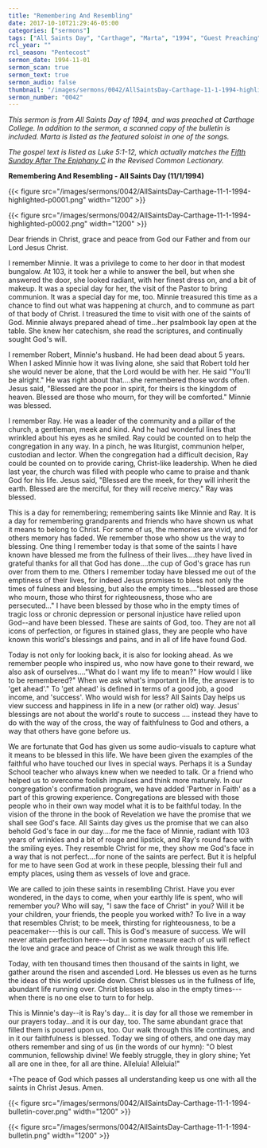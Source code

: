```yaml
---
title: "Remembering And Resembling"
date: 2017-10-10T21:29:46-05:00
categories: ["sermons"]
tags: ["All Saints Day", "Carthage", "Marta", "1994", "Guest Preaching"]
rcl_year: ""
rcl_season: "Pentecost"
sermon_date: 1994-11-01
sermon_scan: true
sermon_text: true
sermon_audio: false
thumbnail: "/images/sermons/0042/AllSaintsDay-Carthage-11-1-1994-highlighted-p0001.png"
sermon_number: "0042"
---
```

_This sermon is from All Saints Day of 1994, and was preached at Carthage College. In addition to the sermon, a scanned copy of the bulletin is included. Marta is listed as the featured soloist in one of the songs._

<!--more-->

_The gospel text is listed as Luke 5:1-12, which actually matches the [Fifth Sunday After The Epiphany C](https://lectionary.library.vanderbilt.edu/texts/?y=384&z=e&d=18) in the Revised Common Lectionary._

**Remembering And Resembling - All Saints Day (11/1/1994)**

{{< figure src="/images/sermons/0042/AllSaintsDay-Carthage-11-1-1994-highlighted-p0001.png" width="1200" >}}

{{< figure src="/images/sermons/0042/AllSaintsDay-Carthage-11-1-1994-highlighted-p0002.png" width="1200" >}}

Dear friends in Christ, grace and peace from God our Father and from our Lord Jesus Christ.

I remember Minnie. It was a privilege to come to her door in that modest bungalow. At 103, it took her a while to answer the bell, but when she answered the door, she looked radiant, with her finest dress on, and a bit of makeup. It was a special day for her, the visit of the Pastor to bring communion. It was a special day for me, too. Minnie treasured this time as a chance to find out what was happening at church, and to commune as part of that body of Christ. I treasured the time to visit with one of the saints of God. Minnie always prepared ahead of time...her psalmbook lay open at the table. She knew her catechism, she read the scriptures, and continually sought God's will.

I remember Robert, Minnie's husband. He had been dead about 5 years. When I asked Minnie how it was living alone, she said that Robert told her she would never be alone, that the Lord would be with her. He said "You'll be alright." He was right about that....she remembered those words often.
Jesus said, "Blessed are the poor in spirit, for theirs is the kingdom of heaven. Blessed are those who mourn, for they will be comforted." Minnie was blessed.

I remember Ray. He was a leader of the community and a pillar of the church, a gentleman, meek and kind. And he had wonderful lines that wrinkled about his eyes as he smiled. Ray could be counted on to help the congregation in any way. In a pinch, he was liturgist, communion helper, custodian and lector. When the congregation had a difficult decision, Ray could be counted on to provide caring, Christ-like leadership. When he died last year, the church was filled with people who came to praise and thank God for his life. Jesus said, "Blessed are the meek, for they will inherit the earth. Blessed are the merciful, for they will receive mercy." Ray was blessed.

This is a day for remembering; remembering saints like Minnie and Ray. It is a day for remembering grandparents and friends who have shown us what it means to belong to Christ. For some of us, the memories are vivid, and for others memory has faded. We remember those who show us the way to blessing. One thing I remember today is that some of the saints I have known have blessed me from the fullness of their lives....they have lived in grateful thanks for all that God has done....the cup of God's grace has run over from them to me. Others I remember today have blessed me out of the emptiness of their lives, for indeed Jesus promises to bless not only the times of fulness and blessing, but also the empty times...."blessed are those who mourn, those who thirst for righteousness, those who are persecuted..." I have been blessed by those who in the empty times of tragic loss or chronic depression or personal injustice have relied upon God--and have been blessed. These are saints of God, too. They are not all icons of perfection, or figures in stained glass, they are people who have known this world's blessings and pains, and in all of life have found God.

Today is not only for looking back, it is also for looking ahead. As we remember people who inspired us, who now have gone to their reward, we also ask of ourselves...."What do I want my life to mean?" How would I like to be remembered?" When we ask what's important in life, the answer is to 'get ahead'." To 'get ahead' is defined in terms of a good job, a good income, and 'success'. Who would wish for less? All Saints Day helps us view success and happiness in life in a new (or rather old) way. Jesus' blessings are not about the world's route to success .... instead they have to do with the way of the cross, the way of faithfulness to God and others, a way that others have gone before us.

We are fortunate that God has given us some audio-visuals to capture what it means to be blessed in this life. We have been given the examples of the faithful who have touched our lives in special ways. Perhaps it is a Sunday School teacher who always knew when we needed to talk. Or a friend who helped us to overcome foolish impulses and think more maturely.
In our congregation's confirmation program, we have added 'Partner in Faith' as a part of this growing experience. Congregations are blessed with those people who in their own way model what it is to be faithful today. In the vision of the throne in the book of Revelation we have the promise that we shall see God's face. All Saints day gives us the promise that we can also behold God's face in our day....for me the face of Minnie, radiant with 103 years of wrinkles and a bit of rouge and lipstick, and Ray's round face with the smiling eyes. They resemble Christ for me, they show me God's face in a way that is not perfect....for none of the saints are perfect. But it is helpful for me to have seen God at work in these people, blessing their full and empty places, using them as vessels of love and grace.

We are called to join these saints in resembling Christ. Have you ever wondered, in the days to come, when your earthly life is spent, who will remember you? Who will say, "I saw the face of Christ" in you? Will it be your children, your friends, the people you worked with? To live in a way that resembles Christ; to be meek, thirsting for righteousness, to be a peacemaker---this is our call. This is God's measure of success. We will never attain perfection here---but in some measure each of us will reflect the love and grace and peace of Christ as we walk through this life.

Today, with ten thousand times then thousand of the saints in light, we gather around the risen and ascended Lord. He blesses us even as he turns the ideas of this world upside down. Christ blesses us in the fullness of life, abundant life running over. Christ blesses us also in the empty times---when there is no one else to turn to for help.

This is Minnie's day--it is Ray's day... it is day for all those we remember in our prayers today...and it is our day, too. The same abundant grace that filled them is poured upon us, too. Our walk through this life continues, and in it our faithfulness is blessed. Today we sing of others, and one day may others remember and sing of us (in the words of our hymn): "O blest communion, fellowship divine!
We feebly struggle, they in glory shine;
Yet all are one in thee, for all are thine.
Alleluia! Alleluia!"

+The peace of God which passes all understanding keep us one with all the saints in Christ Jesus. Amen.

{{< figure src="/images/sermons/0042/AllSaintsDay-Carthage-11-1-1994-bulletin-cover.png" width="1200" >}}

{{< figure src="/images/sermons/0042/AllSaintsDay-Carthage-11-1-1994-bulletin.png" width="1200" >}}
